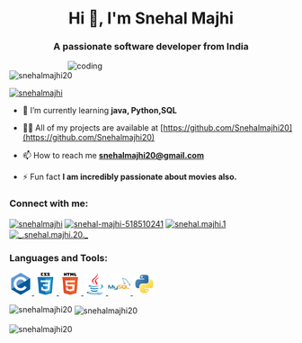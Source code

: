 <h1 align="center">Hi 👋, I'm Snehal Majhi</h1>
<h3 align="center">A passionate software developer from India</h3>
<img align="right" alt="coding" src="https://cdn.dribbble.com/users/260312/screenshots/2553737/antnodeskdb.gif" width="400">


<p align="left"> <img src="https://komarev.com/ghpvc/?username=snehalmajhi20&label=Profile%20views&color=0e75b6&style=flat" alt="snehalmajhi20" /> </p>

<p align="left"> <a href="https://twitter.com/snehalmajhi" target="blank"><img src="https://img.shields.io/twitter/follow/snehalmajhi?logo=twitter&style=for-the-badge" alt="snehalmajhi" /></a> </p>

- 🌱 I’m currently learning **java, Python,SQL**

- 👨‍💻 All of my projects are available at [https://github.com/Snehalmajhi20](https://github.com/Snehalmajhi20)

- 📫 How to reach me **snehalmajhi20@gmail.com**

- ⚡ Fun fact **I am incredibly passionate about movies also.**

<h3 align="left">Connect with me:</h3>
<p align="left">
<a href="https://twitter.com/snehalmajhi" target="blank"><img align="center" src="https://raw.githubusercontent.com/rahuldkjain/github-profile-readme-generator/master/src/images/icons/Social/twitter.svg" alt="snehalmajhi" height="30" width="40" /></a>
<a href="https://linkedin.com/in/snehal-majhi-518510241" target="blank"><img align="center" src="https://raw.githubusercontent.com/rahuldkjain/github-profile-readme-generator/master/src/images/icons/Social/linked-in-alt.svg" alt="snehal-majhi-518510241" height="30" width="40" /></a>
<a href="https://fb.com/snehal.majhi.1" target="blank"><img align="center" src="https://raw.githubusercontent.com/rahuldkjain/github-profile-readme-generator/master/src/images/icons/Social/facebook.svg" alt="snehal.majhi.1" height="30" width="40" /></a>
<a href="https://instagram.com/_.snehal.majhi.45._" target="blank"><img align="center" src="https://raw.githubusercontent.com/rahuldkjain/github-profile-readme-generator/master/src/images/icons/Social/instagram.svg" alt="_.snehal.majhi.20._" height="30" width="40" /></a>
</p>

<h3 align="left">Languages and Tools:</h3>
<p align="left"> <a href="https://www.cprogramming.com/" target="_blank" rel="noreferrer"> <img src="https://raw.githubusercontent.com/devicons/devicon/master/icons/c/c-original.svg" alt="c" width="40" height="40"/> </a> <a href="https://www.w3schools.com/css/" target="_blank" rel="noreferrer"> <img src="https://raw.githubusercontent.com/devicons/devicon/master/icons/css3/css3-original-wordmark.svg" alt="css3" width="40" height="40"/> </a> <a href="https://www.w3.org/html/" target="_blank" rel="noreferrer"> <img src="https://raw.githubusercontent.com/devicons/devicon/master/icons/html5/html5-original-wordmark.svg" alt="html5" width="40" height="40"/> </a> <a href="https://www.java.com" target="_blank" rel="noreferrer"> <img src="https://raw.githubusercontent.com/devicons/devicon/master/icons/java/java-original.svg" alt="java" width="40" height="40"/> </a> <a href="https://www.mysql.com/" target="_blank" rel="noreferrer"> <img src="https://raw.githubusercontent.com/devicons/devicon/master/icons/mysql/mysql-original-wordmark.svg" alt="mysql" width="40" height="40"/> </a> <a href="https://www.python.org" target="_blank" rel="noreferrer"> <img src="https://raw.githubusercontent.com/devicons/devicon/master/icons/python/python-original.svg" alt="python" width="40" height="40"/> </a> </p>

<p><img align="left" src="https://github-readme-stats.vercel.app/api/top-langs?username=snehalmajhi20&show_icons=true&locale=en&layout=compact" alt="snehalmajhi20" /></p>

<p>&nbsp;<img align="center" src="https://github-readme-stats.vercel.app/api?username=snehalmajhi20&show_icons=true&locale=en" alt="snehalmajhi20" /></p>

<p><img align="center" src="https://github-readme-streak-stats.herokuapp.com/?user=snehalmajhi20&" alt="snehalmajhi20" /></p>
